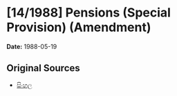 # [14/1988] Pensions (Special Provision) (Amendment)

**Date:** 1988-05-19

## Original Sources

- [සිංහල](https://documents.gov.lk/view/acts/1988/5/14-1988_S.pdf)
